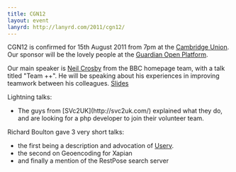 ```yaml
---
title: CGN12
layout: event
lanyrd: http://lanyrd.com/2011/cgn12/
---
```


CGN12 is confirmed for 15th August 2011 from 7pm at the [Cambridge Union](/cambridge-union-venue-page). Our sponsor will be the lovely people at the [Guardian Open Platform](www.guardian.co.uk/open-platform).<br>

Our main speaker is [Neil Crosby](http://neilcrosby.com/) from the BBC homepage team, with a talk titled "Team ++". He will be speaking about his experiences in improving teamwork between his colleagues. [Slides](http://www.slideshare.net/neilcrosby/team-8855746)

Lightning talks:
<ul>
<li>The guys from [SVc2UK](http://svc2uk.com/) explained what they do, and are looking for a php developer to join their volunteer team.</li></ul>

Richard Boulton gave 3 very short talks:
    <ul><li>the first being a description and advocation of [Userv](http://www.gnu.org/s/userv/).</li>
    <li>the second on Geoencoding for Xapian</li>
    <li>and finally a mention of the RestPose search server</li>
</ul>
